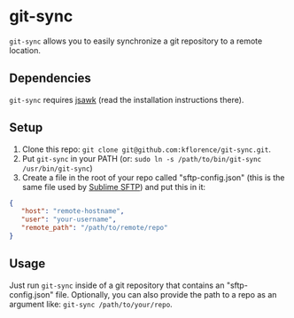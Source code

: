 # git-sync

`git-sync` allows you to easily synchronize a git repository to a remote location.

## Dependencies

`git-sync` requires [jsawk](https://github.com/micha/jsawk) (read the installation instructions there).

## Setup

1. Clone this repo: `git clone git@github.com:kflorence/git-sync.git`.
2. Put `git-sync` in your PATH (or: `sudo ln -s /path/to/bin/git-sync /usr/bin/git-sync`)
4. Create a file in the root of your repo called "sftp-config.json" (this is the same file used by [Sublime SFTP](http://wbond.net/sublime_packages/sftp)) and put this in it:

```json
{
   "host": "remote-hostname",
   "user": "your-username",
   "remote_path": "/path/to/remote/repo"
}
```

## Usage

Just run `git-sync` inside of a git repository that contains an "sftp-config.json" file. Optionally, you can also provide the path to a repo as an argument like: `git-sync /path/to/your/repo`.
